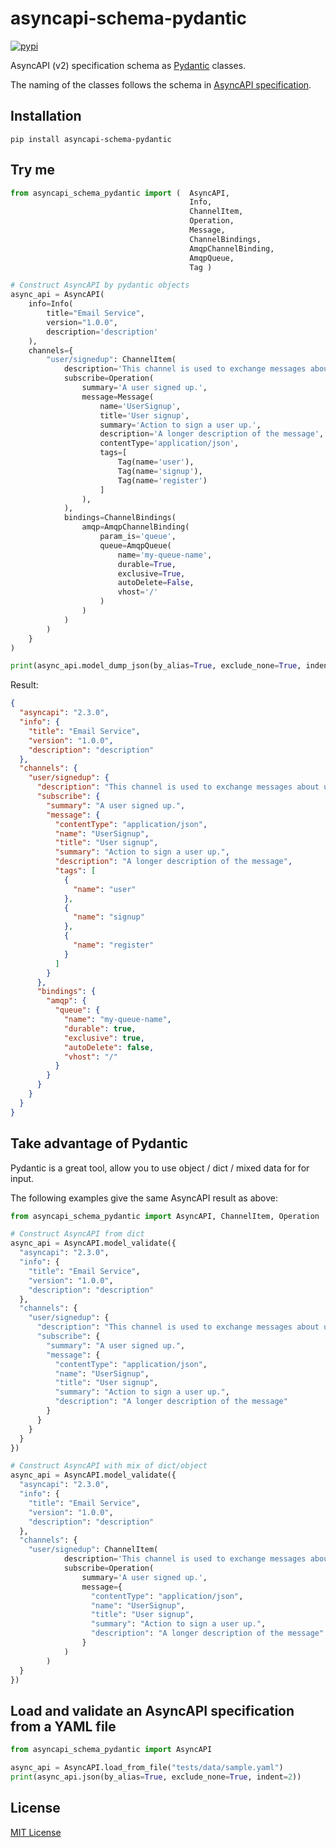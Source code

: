 # asyncapi-schema-pydantic

[![pypi](https://img.shields.io/pypi/v/asyncapi-schema-pydantic.svg)](https://pypi.python.org/pypi/asyncapi-schema-pydantic)

AsyncAPI (v2) specification schema as [Pydantic](https://github.com/samuelcolvin/pydantic) classes.

The naming of the classes follows the schema in 
[AsyncAPI specification](https://github.com/asyncapi/spec/blob/master/spec/asyncapi.md#schema).

## Installation

`pip install asyncapi-schema-pydantic`

## Try me

```python
from asyncapi_schema_pydantic import (  AsyncAPI,
                                        Info,
                                        ChannelItem,
                                        Operation,
                                        Message,
                                        ChannelBindings,
                                        AmqpChannelBinding,
                                        AmqpQueue,
                                        Tag )

# Construct AsyncAPI by pydantic objects
async_api = AsyncAPI(
    info=Info(
        title="Email Service",
        version="1.0.0",
        description='description'
    ),
    channels={
        "user/signedup": ChannelItem(
            description='This channel is used to exchange messages about users signing up',
            subscribe=Operation(
                summary='A user signed up.',
                message=Message(
                    name='UserSignup',
                    title='User signup',
                    summary='Action to sign a user up.',
                    description='A longer description of the message',
                    contentType='application/json',
                    tags=[
                        Tag(name='user'),
                        Tag(name='signup'),
                        Tag(name='register')
                    ]
                ),
            ),
            bindings=ChannelBindings(
                amqp=AmqpChannelBinding(
                    param_is='queue',
                    queue=AmqpQueue(
                        name='my-queue-name',
                        durable=True,
                        exclusive=True,
                        autoDelete=False,
                        vhost='/'
                    )
                )
            )
        )
    }
)

print(async_api.model_dump_json(by_alias=True, exclude_none=True, indent=2))
```

Result:

```json
{
  "asyncapi": "2.3.0",
  "info": {
    "title": "Email Service",
    "version": "1.0.0",
    "description": "description"
  },
  "channels": {
    "user/signedup": {
      "description": "This channel is used to exchange messages about users signing up",
      "subscribe": {
        "summary": "A user signed up.",
        "message": {
          "contentType": "application/json",
          "name": "UserSignup",
          "title": "User signup",
          "summary": "Action to sign a user up.",
          "description": "A longer description of the message",
          "tags": [
            {
              "name": "user"
            },
            {
              "name": "signup"
            },
            {
              "name": "register"
            }
          ]
        }
      },
      "bindings": {
        "amqp": {
          "queue": {
            "name": "my-queue-name",
            "durable": true,
            "exclusive": true,
            "autoDelete": false,
            "vhost": "/"
          }
        }
      }
    }
  }
}
```

## Take advantage of Pydantic

Pydantic is a great tool, allow you to use object / dict / mixed data for for input.

The following examples give the same AsyncAPI result as above:

```python
from asyncapi_schema_pydantic import AsyncAPI, ChannelItem, Operation

# Construct AsyncAPI from dict
async_api = AsyncAPI.model_validate({
  "asyncapi": "2.3.0",
  "info": {
    "title": "Email Service",
    "version": "1.0.0",
    "description": "description"
  },
  "channels": {
    "user/signedup": {
      "description": "This channel is used to exchange messages about users signing up",
      "subscribe": {
        "summary": "A user signed up.",
        "message": {
          "contentType": "application/json",
          "name": "UserSignup",
          "title": "User signup",
          "summary": "Action to sign a user up.",
          "description": "A longer description of the message"
        }
      }
    }
  }
})

# Construct AsyncAPI with mix of dict/object
async_api = AsyncAPI.model_validate({
  "asyncapi": "2.3.0",
  "info": {
    "title": "Email Service",
    "version": "1.0.0",
    "description": "description"
  },
  "channels": {
    "user/signedup": ChannelItem(
            description='This channel is used to exchange messages about users signing up',
            subscribe=Operation(
                summary='A user signed up.',
                message={
                  "contentType": "application/json",
                  "name": "UserSignup",
                  "title": "User signup",
                  "summary": "Action to sign a user up.",
                  "description": "A longer description of the message"
                }
            )
        )
  }
})
```

## Load and validate an AsyncAPI specification from a YAML file

```python
from asyncapi_schema_pydantic import AsyncAPI

async_api = AsyncAPI.load_from_file("tests/data/sample.yaml")
print(async_api.json(by_alias=True, exclude_none=True, indent=2))
```

## License

[MIT License](https://github.com/albertnadal/asyncapi-schema-pydantic/blob/main/LICENSE)
